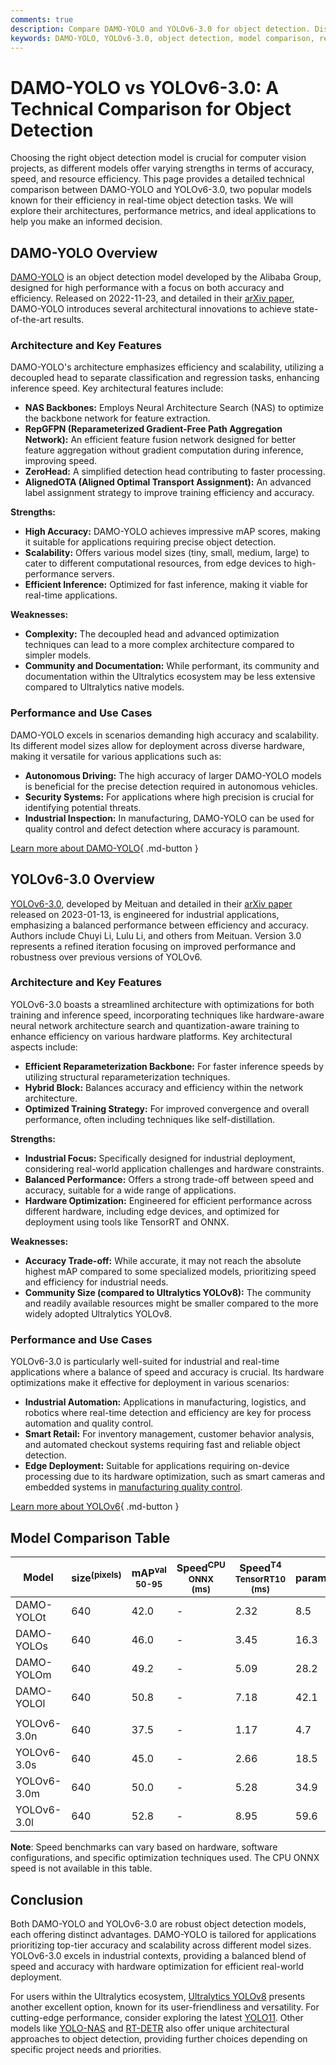 ```yaml
---
comments: true
description: Compare DAMO-YOLO and YOLOv6-3.0 for object detection. Discover their architectures, performance, and use cases to choose the best model for your needs.
keywords: DAMO-YOLO, YOLOv6-3.0, object detection, model comparison, real-time detection, performance metrics, computer vision, architecture, scalability
---
```


# DAMO-YOLO vs YOLOv6-3.0: A Technical Comparison for Object Detection

Choosing the right object detection model is crucial for computer vision projects, as different models offer varying strengths in terms of accuracy, speed, and resource efficiency. This page provides a detailed technical comparison between DAMO-YOLO and YOLOv6-3.0, two popular models known for their efficiency in real-time object detection tasks. We will explore their architectures, performance metrics, and ideal applications to help you make an informed decision.

<script async src="https://cdn.jsdelivr.net/npm/chart.js"></script>
<script defer src="../../javascript/benchmark.js"></script>

<canvas id="modelComparisonChart" width="1024" height="400" active-models='["DAMO-YOLO", "YOLOv6-3.0"]'></canvas>

## DAMO-YOLO Overview

[DAMO-YOLO](https://github.com/tinyvision/DAMO-YOLO) is an object detection model developed by the Alibaba Group, designed for high performance with a focus on both accuracy and efficiency. Released on 2022-11-23, and detailed in their [arXiv paper](https://arxiv.org/abs/2211.15444v2), DAMO-YOLO introduces several architectural innovations to achieve state-of-the-art results.

### Architecture and Key Features

DAMO-YOLO's architecture emphasizes efficiency and scalability, utilizing a decoupled head to separate classification and regression tasks, enhancing inference speed. Key architectural features include:

- **NAS Backbones:** Employs Neural Architecture Search (NAS) to optimize the backbone network for feature extraction.
- **RepGFPN (Reparameterized Gradient-Free Path Aggregation Network):** An efficient feature fusion network designed for better feature aggregation without gradient computation during inference, improving speed.
- **ZeroHead:** A simplified detection head contributing to faster processing.
- **AlignedOTA (Aligned Optimal Transport Assignment):** An advanced label assignment strategy to improve training efficiency and accuracy.

**Strengths:**

- **High Accuracy:** DAMO-YOLO achieves impressive mAP scores, making it suitable for applications requiring precise object detection.
- **Scalability:** Offers various model sizes (tiny, small, medium, large) to cater to different computational resources, from edge devices to high-performance servers.
- **Efficient Inference:** Optimized for fast inference, making it viable for real-time applications.

**Weaknesses:**

- **Complexity:** The decoupled head and advanced optimization techniques can lead to a more complex architecture compared to simpler models.
- **Community and Documentation:** While performant, its community and documentation within the Ultralytics ecosystem may be less extensive compared to Ultralytics native models.

### Performance and Use Cases

DAMO-YOLO excels in scenarios demanding high accuracy and scalability. Its different model sizes allow for deployment across diverse hardware, making it versatile for various applications such as:

- **Autonomous Driving:** The high accuracy of larger DAMO-YOLO models is beneficial for the precise detection required in autonomous vehicles.
- **Security Systems:** For applications where high precision is crucial for identifying potential threats.
- **Industrial Inspection:** In manufacturing, DAMO-YOLO can be used for quality control and defect detection where accuracy is paramount.

[Learn more about DAMO-YOLO](https://github.com/tinyvision/DAMO-YOLO){ .md-button }

## YOLOv6-3.0 Overview

[YOLOv6-3.0](https://docs.ultralytics.com/models/yolov6/), developed by Meituan and detailed in their [arXiv paper](https://arxiv.org/abs/2301.05586) released on 2023-01-13, is engineered for industrial applications, emphasizing a balanced performance between efficiency and accuracy. Authors include Chuyi Li, Lulu Li, and others from Meituan. Version 3.0 represents a refined iteration focusing on improved performance and robustness over previous versions of YOLOv6.

### Architecture and Key Features

YOLOv6-3.0 boasts a streamlined architecture with optimizations for both training and inference speed, incorporating techniques like hardware-aware neural network architecture search and quantization-aware training to enhance efficiency on various hardware platforms. Key architectural aspects include:

- **Efficient Reparameterization Backbone:** For faster inference speeds by utilizing structural reparameterization techniques.
- **Hybrid Block:** Balances accuracy and efficiency within the network architecture.
- **Optimized Training Strategy:** For improved convergence and overall performance, often including techniques like self-distillation.

**Strengths:**

- **Industrial Focus:** Specifically designed for industrial deployment, considering real-world application challenges and hardware constraints.
- **Balanced Performance:** Offers a strong trade-off between speed and accuracy, suitable for a wide range of applications.
- **Hardware Optimization:** Engineered for efficient performance across different hardware, including edge devices, and optimized for deployment using tools like TensorRT and ONNX.

**Weaknesses:**

- **Accuracy Trade-off:** While accurate, it may not reach the absolute highest mAP compared to some specialized models, prioritizing speed and efficiency for industrial needs.
- **Community Size (compared to Ultralytics YOLOv8):** The community and readily available resources might be smaller compared to the more widely adopted Ultralytics YOLOv8.

### Performance and Use Cases

YOLOv6-3.0 is particularly well-suited for industrial and real-time applications where a balance of speed and accuracy is crucial. Its hardware optimizations make it effective for deployment in various scenarios:

- **Industrial Automation:** Applications in manufacturing, logistics, and robotics where real-time detection and efficiency are key for process automation and quality control.
- **Smart Retail:** For inventory management, customer behavior analysis, and automated checkout systems requiring fast and reliable object detection.
- **Edge Deployment:** Suitable for applications requiring on-device processing due to its hardware optimization, such as smart cameras and embedded systems in [manufacturing quality control](https://www.ultralytics.com/solutions/ai-in-manufacturing).

[Learn more about YOLOv6](https://docs.ultralytics.com/models/yolov6/){ .md-button }

## Model Comparison Table

| Model       | size<sup>(pixels) | mAP<sup>val<br>50-95 | Speed<sup>CPU ONNX<br>(ms) | Speed<sup>T4 TensorRT10<br>(ms) | params<sup>(M) | FLOPs<sup>(B) |
|-------------|-------------------|----------------------|----------------------------|---------------------------------|----------------|---------------|
| DAMO-YOLOt  | 640               | 42.0                 | -                          | 2.32                            | 8.5            | 18.1          |
| DAMO-YOLOs  | 640               | 46.0                 | -                          | 3.45                            | 16.3           | 37.8          |
| DAMO-YOLOm  | 640               | 49.2                 | -                          | 5.09                            | 28.2           | 61.8          |
| DAMO-YOLOl  | 640               | 50.8                 | -                          | 7.18                            | 42.1           | 97.3          |
|             |                   |                      |                            |                                 |                |               |
| YOLOv6-3.0n | 640               | 37.5                 | -                          | 1.17                            | 4.7            | 11.4          |
| YOLOv6-3.0s | 640               | 45.0                 | -                          | 2.66                            | 18.5           | 45.3          |
| YOLOv6-3.0m | 640               | 50.0                 | -                          | 5.28                            | 34.9           | 85.8          |
| YOLOv6-3.0l | 640               | 52.8                 | -                          | 8.95                            | 59.6           | 150.7         |

**Note**: Speed benchmarks can vary based on hardware, software configurations, and specific optimization techniques used. The CPU ONNX speed is not available in this table.

## Conclusion

Both DAMO-YOLO and YOLOv6-3.0 are robust object detection models, each offering distinct advantages. DAMO-YOLO is tailored for applications prioritizing top-tier accuracy and scalability across different model sizes. YOLOv6-3.0 excels in industrial contexts, providing a balanced blend of speed and accuracy with hardware optimization for efficient real-world deployment.

For users within the Ultralytics ecosystem, [Ultralytics YOLOv8](https://docs.ultralytics.com/models/yolov8/) presents another excellent option, known for its user-friendliness and versatility. For cutting-edge performance, consider exploring the latest [YOLO11](https://docs.ultralytics.com/models/yolo11/). Other models like [YOLO-NAS](https://docs.ultralytics.com/models/yolo-nas/) and [RT-DETR](https://docs.ultralytics.com/models/rtdetr/) also offer unique architectural approaches to object detection, providing further choices depending on specific project needs and priorities.
